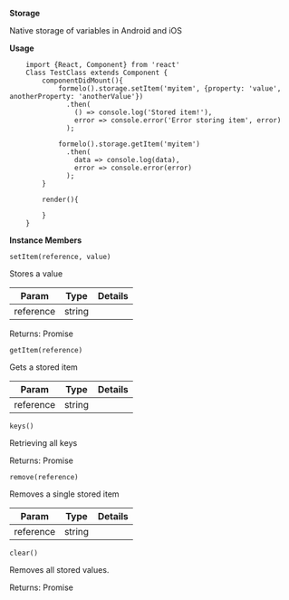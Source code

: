 **Storage**

Native storage of variables in Android and iOS

**Usage**
```js+lineNumbers:true
    import {React, Component} from 'react'
    Class TestClass extends Component {
        componentDidMount(){
            formelo().storage.setItem('myitem', {property: 'value', anotherProperty: 'anotherValue'})
              .then(
                () => console.log('Stored item!'),
                error => console.error('Error storing item', error)
              );
            
            formelo().storage.getItem('myitem')
              .then(
                data => console.log(data),
                error => console.error(error)
              );
        }
        
        render(){
            
        }
    }
```
**Instance Members**

    setItem(reference, value)
Stores a value

| Param        | Type           | Details  |
| ------------- |:-------------:| -----:|
| reference     | string |  |


Returns: Promise<any>

    getItem(reference)
Gets a stored item

| Param        | Type           | Details  |
| ------------- |:-------------:| -----:|
| reference     | string |  |


    keys()
Retrieving all keys

Returns: Promise<any>

    remove(reference)
Removes a single stored item

| Param        | Type           | Details  |
| ------------- |:-------------:| -----:|
| reference     | string |  |

    clear()
Removes all stored values.

Returns: Promise<any>
                               



